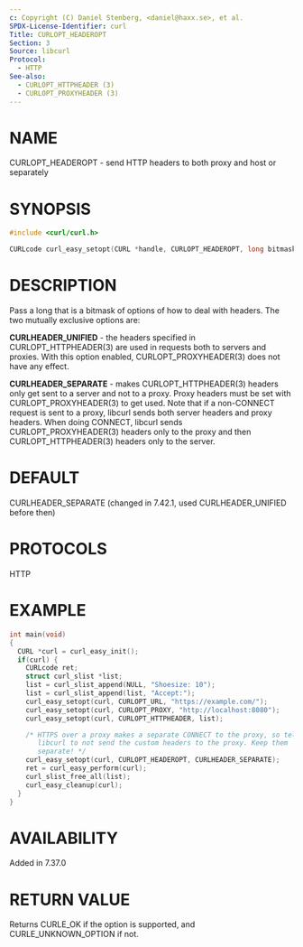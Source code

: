 ```yaml
---
c: Copyright (C) Daniel Stenberg, <daniel@haxx.se>, et al.
SPDX-License-Identifier: curl
Title: CURLOPT_HEADEROPT
Section: 3
Source: libcurl
Protocol:
  - HTTP
See-also:
  - CURLOPT_HTTPHEADER (3)
  - CURLOPT_PROXYHEADER (3)
---
```


# NAME

CURLOPT_HEADEROPT - send HTTP headers to both proxy and host or separately

# SYNOPSIS

~~~c
#include <curl/curl.h>

CURLcode curl_easy_setopt(CURL *handle, CURLOPT_HEADEROPT, long bitmask);
~~~

# DESCRIPTION

Pass a long that is a bitmask of options of how to deal with headers. The two
mutually exclusive options are:

**CURLHEADER_UNIFIED** - the headers specified in
CURLOPT_HTTPHEADER(3) are used in requests both to servers and
proxies. With this option enabled, CURLOPT_PROXYHEADER(3) does not have
any effect.

**CURLHEADER_SEPARATE** - makes CURLOPT_HTTPHEADER(3) headers only get
sent to a server and not to a proxy. Proxy headers must be set with
CURLOPT_PROXYHEADER(3) to get used. Note that if a non-CONNECT request
is sent to a proxy, libcurl sends both server headers and proxy headers. When
doing CONNECT, libcurl sends CURLOPT_PROXYHEADER(3) headers only to the
proxy and then CURLOPT_HTTPHEADER(3) headers only to the server.

# DEFAULT

CURLHEADER_SEPARATE (changed in 7.42.1, used CURLHEADER_UNIFIED before then)

# PROTOCOLS

HTTP

# EXAMPLE

~~~c
int main(void)
{
  CURL *curl = curl_easy_init();
  if(curl) {
    CURLcode ret;
    struct curl_slist *list;
    list = curl_slist_append(NULL, "Shoesize: 10");
    list = curl_slist_append(list, "Accept:");
    curl_easy_setopt(curl, CURLOPT_URL, "https://example.com/");
    curl_easy_setopt(curl, CURLOPT_PROXY, "http://localhost:8080");
    curl_easy_setopt(curl, CURLOPT_HTTPHEADER, list);

    /* HTTPS over a proxy makes a separate CONNECT to the proxy, so tell
       libcurl to not send the custom headers to the proxy. Keep them
       separate! */
    curl_easy_setopt(curl, CURLOPT_HEADEROPT, CURLHEADER_SEPARATE);
    ret = curl_easy_perform(curl);
    curl_slist_free_all(list);
    curl_easy_cleanup(curl);
  }
}
~~~

# AVAILABILITY

Added in 7.37.0

# RETURN VALUE

Returns CURLE_OK if the option is supported, and CURLE_UNKNOWN_OPTION if not.
